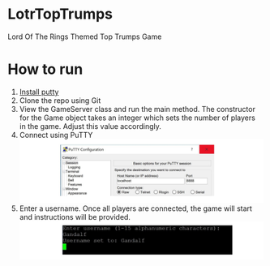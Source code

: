 # LotrTopTrumps
Lord Of The Rings Themed Top Trumps Game

# How to run
1. [Install putty](https://putty.org/)
2. Clone the repo using Git
3. View the GameServer class and run the main method. The constructor for the Game object takes an integer which sets the number of players in the game. Adjust this value accordingly.
4. Connect using PuTTY
![Connecting1](/connect1.JPG)
5. Enter a username. Once all players are connected, the game will start and instructions will be provided.
![Connecting2](/connect2.JPG)
